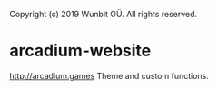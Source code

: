 Copyright (c) 2019 Wunbit OÜ. All rights reserved.

# arcadium-website
http://arcadium.games Theme and custom functions.

